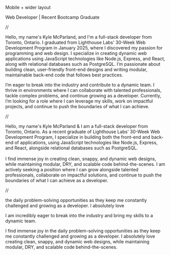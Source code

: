 Mobile + wider layout

Web Developer | Recent Bootcamp Graduate

//

Hello, my name's Kyle McParland, and I'm a full-stack developer from Toronto, Ontario. I graduated from Lighthouse Labs' 30-Week Web Development Program in January 2025, where I discovered my passion for programming and web design. I specialize in creating dynamic web applications using JavaScript technologies like Node.js, Express, and React, along with relational databases such as PostgreSQL. I’m passionate about building clean, user-friendly front-end designs and writing modular, maintainable back-end code that follows best practices.

I’m eager to break into the industry and contribute to a dynamic team. I thrive in environments where I can collaborate with talented professionals, tackle complex problems, and continue growing as a developer. Currently, I’m looking for a role where I can leverage my skills, work on impactful projects, and continue to push the boundaries of what I can achieve.

//

Hello, my name's Kyle McParland & I am a full-stack developer from Toronto, Ontario. As a recent graduate of Lighthouse Labs' 30-Week Web Development Program, I specialize in building both the front-end and back-end of applications, using JavaScript technologies like Node.js, Express, and React, alongside relational databases such as PostgreSQL.
<br />
<br />
I find immense joy in creating clean, snappy, and dynamic web designs, while maintaining modular, DRY, and scalable code behind-the-scenes. I am actively seeking a position where I can grow alongside talented professionals, collaborate on impactful solutions, and continue to push the boundaries of what I can achieve as a developer.

//

the daily problem-solving opportunities as they keep me constantly challenged and growing as a developer. I absolutely love

I am incredibly eager to break into the industry and bring my skills to a dynamic team.

I find immense joy in the daily problem-solving opportunities as they keep me constantly challenged and growing as a developer.
I absolutely love creating clean, snappy, and dynamic web designs, while maintaining modular, DRY, and scalable code behind-the-scenes.
